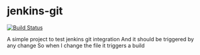 # jenkins-git

[![Build Status](http://jenkins.upendra.com:8080/buildStatus/icon?job=pipeline_from_script)](http://jenkins.upendra.com:8080/job/pipeline_from_script/)

A simple project to test jenkins git integration
And it should be triggered by any change
So when I change the file it triggers a build 
